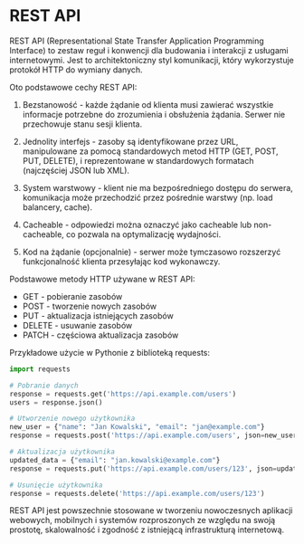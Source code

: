 # REST API
REST API (Representational State Transfer Application Programming Interface) to zestaw reguł i konwencji dla budowania i interakcji z usługami internetowymi. Jest to architektoniczny styl komunikacji, który wykorzystuje protokół HTTP do wymiany danych.

Oto podstawowe cechy REST API:

1. Bezstanowość - każde żądanie od klienta musi zawierać wszystkie informacje potrzebne do zrozumienia i obsłużenia żądania. Serwer nie przechowuje stanu sesji klienta.

2. Jednolity interfejs - zasoby są identyfikowane przez URL, manipulowane za pomocą standardowych metod HTTP (GET, POST, PUT, DELETE), i reprezentowane w standardowych formatach (najczęściej JSON lub XML).

3. System warstwowy - klient nie ma bezpośredniego dostępu do serwera, komunikacja może przechodzić przez pośrednie warstwy (np. load balancery, cache).

4. Cacheable - odpowiedzi można oznaczyć jako cacheable lub non-cacheable, co pozwala na optymalizację wydajności.

5. Kod na żądanie (opcjonalnie) - serwer może tymczasowo rozszerzyć funkcjonalność klienta przesyłając kod wykonawczy.

Podstawowe metody HTTP używane w REST API:
- GET - pobieranie zasobów
- POST - tworzenie nowych zasobów
- PUT - aktualizacja istniejących zasobów
- DELETE - usuwanie zasobów
- PATCH - częściowa aktualizacja zasobów

Przykładowe użycie w Pythonie z biblioteką requests:

```python
import requests

# Pobranie danych
response = requests.get('https://api.example.com/users')
users = response.json()

# Utworzenie nowego użytkownika
new_user = {"name": "Jan Kowalski", "email": "jan@example.com"}
response = requests.post('https://api.example.com/users', json=new_user)

# Aktualizacja użytkownika
updated_data = {"email": "jan.kowalski@example.com"}
response = requests.put('https://api.example.com/users/123', json=updated_data)

# Usunięcie użytkownika
response = requests.delete('https://api.example.com/users/123')
```

REST API jest powszechnie stosowane w tworzeniu nowoczesnych aplikacji webowych, mobilnych i systemów rozproszonych ze względu na swoją prostotę, skalowalność i zgodność z istniejącą infrastrukturą internetową.
